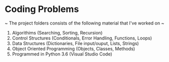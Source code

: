 # Coding Problems
~ The project folders consists of the following material that I've worked on ~
1. Algorithims (Searching, Sorting, Recursion)
2. Control Structures (Conditionals, Error Handling, Functions, Loops)
3. Data Structures (Dictionaries, File input/ouput, Lists, Strings)
4. Object Oriented Programming (Objects, Classes, Methods)
5. Programmed in Python 3.6 (Visual Studio Code)